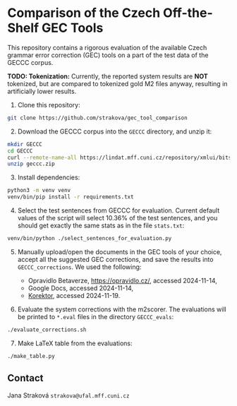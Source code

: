 # Comparison of the Czech Off-the-Shelf GEC Tools

This repository contains a rigorous evaluation of the available Czech grammar
error correction (GEC) tools on a part of the test data of the GECCC corpus.

**TODO: Tokenization:** Currently, the reported system results are **NOT**
tokenized, but are compared to tokenized gold M2 files anyway, resulting in
artificially lower results.

1. Clone this repository:

```sh
git clone https://github.com/strakova/gec_tool_comparison
```

2. Download the GECCC corpus into the `GECCC` directory, and unzip it:

```sh
mkdir GECCC
cd GECCC
curl --remote-name-all https://lindat.mff.cuni.cz/repository/xmlui/bitstream/handle/11234/1-4861{/geccc.zip}
unzip geccc.zip
```

3. Install dependencies:

```sh
python3 -m venv venv
venv/bin/pip install -r requirements.txt
```

4. Select the test sentences from GECCC for evaluation. Current default values
   of the script will select 10.36% of the test sentences, and you should get
   exactly the same stats as in the file `stats.txt`:

```sh
venv/bin/python ./select_sentences_for_evaluation.py
```

5. Manually upload/open the documents in the GEC tools of your choice, accept
   all the suggested GEC corrections, and save the results into
   `GECCC_corrections`. We used the following:

   - Opravidlo Betaverze, https://opravidlo.cz/, accessed 2024-11-14,
   - Google Docs, accessed 2024-11-14,
   - [Korektor](https://ufal.mff.cuni.cz/korektor), accessed 2024-11-19.

6. Evaluate the system corrections with the m2scorer. The evaluations will be
   printed to `*.eval` files in the directory `GECCC_evals`:

```sh
./evaluate_corrections.sh
```

7. Make LaTeX table from the evaluations:

```sh
./make_table.py
```

## Contact

Jana Straková `strakova@ufal.mff.cuni.cz`
